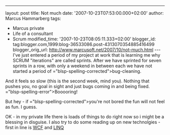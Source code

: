 ---
layout: post
title: Not much
date: '2007-10-23T07:53:00.000+02:00'
author: Marcus Hammarberg
tags:
  - Marcus private
   - Life of a
consultant
  - Scrum
   modified_time: '2007-10-23T08:05:11.333+02:00'
blogger_id: tag:blogger.com,1999:blog-36533086.post-4313070354885416499
blogger_orig_url: http://www.marcusoft.net/2007/10/not-much.html ---
I've just entered a period of my project at work that is learning me why
SCRUM "iterations" are called sprints. After we have sprinted for seven
sprints in a row, with only a weekend in between each we have not
started a period of <span>="blsp-spelling-corrected">bug</span>-cleaning.

And it feels so slow (this is the second week, mind you). Nothing that
pushes you, no goal in sight and just bugs coming in and being fixed.
<span>="blsp-spelling-error">Booooring!</span>

But hey - if <span>="blsp-spelling-corrected">you're</span> not bored the fun will not
feel as fun. I guess.

OK - in my private life there is loads of things to do right now so i
might be a blessing in disguise. I also try to do some reading up on new
technolgies - first in line is
[WCF](http://www.google.se/search?hl=sv&q=wcf+introduction&meta=) and
[LINQ](http://www.google.se/search?hl=sv&q=linq+introduction&meta=)
